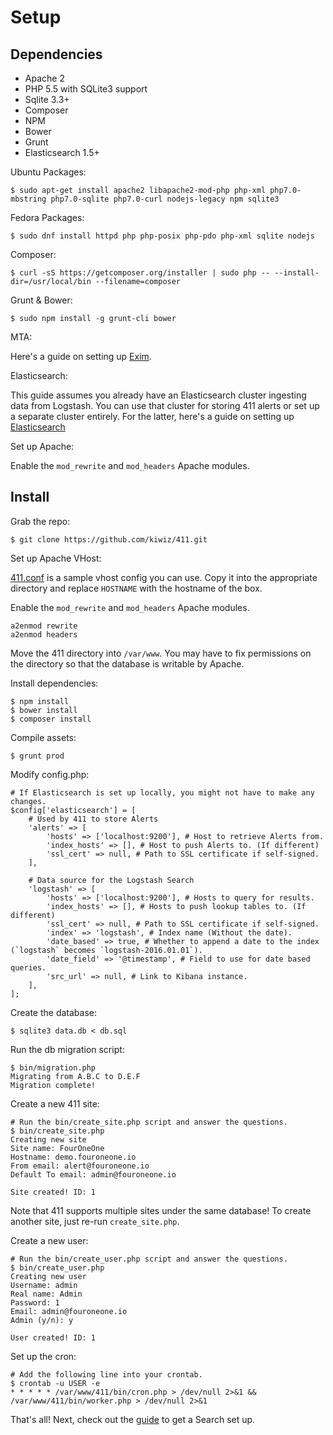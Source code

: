 Setup
=====

Dependencies
------------

- Apache 2
- PHP 5.5 with SQLite3 support
- Sqlite 3.3+
- Composer
- NPM
- Bower
- Grunt
- Elasticsearch 1.5+

Ubuntu Packages:
```
$ sudo apt-get install apache2 libapache2-mod-php php-xml php7.0-mbstring php7.0-sqlite php7.0-curl nodejs-legacy npm sqlite3
```

Fedora Packages:
```
$ sudo dnf install httpd php php-posix php-pdo php-xml sqlite nodejs
```

Composer:
```
$ curl -sS https://getcomposer.org/installer | sudo php -- --install-dir=/usr/local/bin --filename=composer
```

Grunt & Bower:
```
$ sudo npm install -g grunt-cli bower
```

MTA:

Here's a guide on setting up [Exim](https://www.digitalocean.com/community/tutorials/how-to-install-the-send-only-mail-server-exim-on-ubuntu-12-04).

Elasticsearch:

This guide assumes you already have an Elasticsearch cluster ingesting data from Logstash. You can use that cluster for storing 411 alerts or set up a separate cluster entirely. For the latter, here's a guide on setting up [Elasticsearch](https://www.digitalocean.com/community/tutorials/how-to-install-elasticsearch-on-an-ubuntu-vps)


Set up Apache:

Enable the `mod_rewrite` and `mod_headers` Apache modules.

Install
-------

Grab the repo:
```
$ git clone https://github.com/kiwiz/411.git
```

Set up Apache VHost:

[411.conf](/411.conf) is a sample vhost config you can use. Copy it into the appropriate directory and replace `HOSTNAME` with the hostname of the box.

Enable the `mod_rewrite` and `mod_headers` Apache modules.
```
a2enmod rewrite
a2enmod headers
```

Move the 411 directory into `/var/www`. You may have to fix permissions on the directory so that the database is writable by Apache.

Install dependencies:
```
$ npm install
$ bower install
$ composer install
```

Compile assets:
```
$ grunt prod
```

Modify config.php:
```
# If Elasticsearch is set up locally, you might not have to make any changes.
$config['elasticsearch'] = [
    # Used by 411 to store Alerts
    'alerts' => [
        'hosts' => ['localhost:9200'], # Host to retrieve Alerts from.
        'index_hosts' => [], # Host to push Alerts to. (If different)
        'ssl_cert' => null, # Path to SSL certificate if self-signed.
    ],

    # Data source for the Logstash Search
    'logstash' => [
        'hosts' => ['localhost:9200'], # Hosts to query for results.
        'index_hosts' => [], # Hosts to push lookup tables to. (If different)
        'ssl_cert' => null, # Path to SSL certificate if self-signed.
        'index' => 'logstash', # Index name (Without the date).
        'date_based' => true, # Whether to append a date to the index (`logstash` becomes `logstash-2016.01.01`).
        'date_field' => '@timestamp', # Field to use for date based queries.
        'src_url' => null, # Link to Kibana instance.
    ],
];
```

Create the database:
```
$ sqlite3 data.db < db.sql
```

Run the db migration script:
```
$ bin/migration.php
Migrating from A.B.C to D.E.F
Migration complete!
```

Create a new 411 site:
```
# Run the bin/create_site.php script and answer the questions.
$ bin/create_site.php
Creating new site
Site name: FourOneOne
Hostname: demo.fouroneone.io
From email: alert@fouroneone.io
Default To email: admin@fouroneone.io

Site created! ID: 1
```

Note that 411 supports multiple sites under the same database! To create another site, just re-run `create_site.php`.

Create a new user:
```
# Run the bin/create_user.php script and answer the questions.
$ bin/create_user.php
Creating new user
Username: admin
Real name: Admin
Password: 1
Email: admin@fouroneone.io
Admin (y/n): y

User created! ID: 1
```

Set up the cron:
```
# Add the following line into your crontab.
$ crontab -u USER -e
* * * * * /var/www/411/bin/cron.php > /dev/null 2>&1 && /var/www/411/bin/worker.php > /dev/null 2>&1
```

That's all! Next, check out the [guide](/docs/GettingStarted.md) to get a Search set up.
